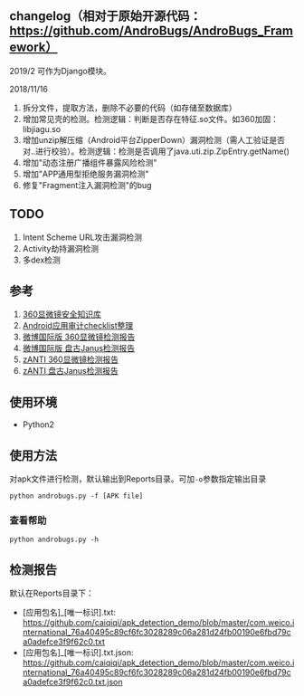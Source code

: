 ## changelog（相对于原始开源代码：https://github.com/AndroBugs/AndroBugs_Framework）
2019/2
可作为Django模块。

2018/11/16
1. 拆分文件，提取方法，删除不必要的代码（如存储至数据库）
2. 增加常见壳的检测。检测逻辑：判断是否存在特征.so文件。如360加固：libjiagu.so
3. 增加unzip解压缩（Android平台ZipperDown）漏洞检测（需人工验证是否对..进行校验）。检测逻辑：检测是否调用了java.uti.zip.ZipEntry.getName()
4. 增加"动态注册广播组件暴露风险检测"
5. 增加"APP通用型拒绝服务漏洞检测"
6. 修复"Fragment注入漏洞检测"的bug


## TODO
1. Intent Scheme URL攻击漏洞检测
2. Activity劫持漏洞检测
3. 多dex检测


## 参考
1. [360显微镜安全知识库](http://appscan.360.cn/vulner/list/)
2. [Android应用审计checklist整理](https://github.com/guanchao/AndroidChecklist)
3. [微博国际版 360显微镜检测报告](http://appscan.360.cn/app/7149b94f362001dfa51c783911f4b969/report/)
4. [微博国际版 盘古Janus检测报告](https://www.appscan.io/app-report.html?id=dca2b12201c7d77d630a41f9480f70d4a131fa16)
5. [zANTI 360显微镜检测报告](http://appscan.360.cn/app/b9ce1149e737661710e212c6d0cebe69/report/)
6. [zANTI 盘古Janus检测报告](https://www.appscan.io/app-report.html?id=5fae777a2d8f1134c8555b6826c2db1aa28ddbe7)


## 使用环境
- Python2

## 使用方法
对apk文件进行检测，默认输出到Reports目录。可加`-o`参数指定输出目录
```
python androbugs.py -f [APK file]
```
### 查看帮助
```
python androbugs.py -h
```
## 检测报告
默认在Reports目录下：
- [应用包名]_[唯一标识].txt: https://github.com/caiqiqi/apk_detection_demo/blob/master/com.weico.international_76a40495c89cf6fc3028289c06a281d24fb00190e6fbd79ca0adefce3f9f62c0.txt
- [应用包名]_[唯一标识].txt.json: https://github.com/caiqiqi/apk_detection_demo/blob/master/com.weico.international_76a40495c89cf6fc3028289c06a281d24fb00190e6fbd79ca0adefce3f9f62c0.txt.json
